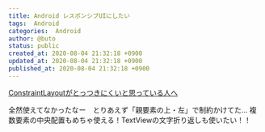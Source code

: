 ```yaml
---
title: Android レスポンシブUIにしたい
tags:  Android
categories:  Android
author: @buto
status: public
created_at: 2020-08-04 21:32:18 +0900
updated_at: 2020-08-04 21:32:18 +0900
published_at: 2020-08-04 21:32:18 +0900
---
```

[ConstraintLayoutがとっつきにくいと思っている人へ](https://reedex.co.jp/rdx/技術ブログ/1067/)

全然使えてなかったなー　とりあえず「親要素の上・左」で制約かけてた…
複数要素の中央配置もめちゃ使える！TextViewの文字折り返しも使いたい！！
